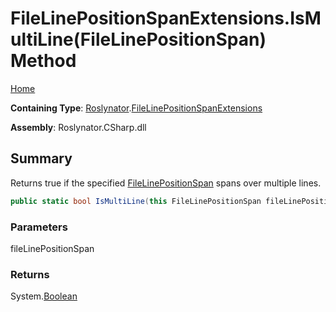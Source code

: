 # FileLinePositionSpanExtensions\.IsMultiLine\(FileLinePositionSpan\) Method

[Home](../../../README.md)

**Containing Type**: [Roslynator](../../README.md)\.[FileLinePositionSpanExtensions](../README.md)

**Assembly**: Roslynator\.CSharp\.dll

## Summary

Returns true if the specified [FileLinePositionSpan](https://docs.microsoft.com/en-us/dotnet/api/microsoft.codeanalysis.filelinepositionspan) spans over multiple lines\.

```csharp
public static bool IsMultiLine(this FileLinePositionSpan fileLinePositionSpan)
```

### Parameters

fileLinePositionSpan



### Returns

System\.[Boolean](https://docs.microsoft.com/en-us/dotnet/api/system.boolean)

